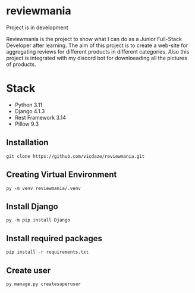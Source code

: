 # reviewmania

Project is in development

Reviewmania is the project to show what I can do as a Junior Full-Stack Developer after learning. The aim of this project is to create a web-site for aggregating reviews for different products in different categories. Also this project is integrated with my discord bot for downloeading all the pictures of products.

# Stack

<ul>
<li>Python 3.11</li>
<li>Django 4.1.3</li>
<li>Rest Framework 3.14</li>
<li> Pillow 9.3</li>
</ul>

## Installation

<pre><code>git clone https://github.com/vicdaze/reviewmania.git</pre></code>

## Creating Virtual Environment
<pre><code>py -m venv reviewmania/.venv</pre></code>

## Install Django
<pre><code>py -m pip install Django</pre></code>


## Install required packages
<pre><code>pip install -r requirements.txt</pre></code>

## Create user

<pre><code>py manage.py createsuperuser</pre></code>